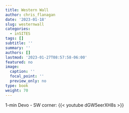 ```yaml
---
title: Western Wall
author: chris_flanagan
date: '2023-01-18'
slug: westernwall
categories:
  - inSITES
tags: []
subtitle: ''
summary: ''
authors: []
lastmod: '2023-01-27T08:57:58-06:00'
featured: no
image:
  caption: ''
  focal_point: ''
  preview_only: no
type: book
weight: 70
---
```


1-min Devo - SW corner: {{< youtube dGW5eerXH8s >}}
